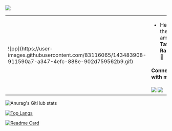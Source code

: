 <img src ="https://gpvc.arturio.dev/Sheikh-Tafsir">

<table>
  <tr>
    <td>![pp](https://user-images.githubusercontent.com/83116065/143483908-911590a7-a347-4efc-888e-902d759562b9.gif)</td>
    <td>
      <ul>
        <li>Hey there, I am <strong>Tafsir Rahman</strong>👋</li>
      </ul>
      <h4>Connect with me:</h4>
      <a href="rubaiyatrahman@iut-dhaka.edu"><img src="https://img.icons8.com/dusk/40/000000/new-post.png"/></a>
      <a href="https://Sheikh-Tafsir.github.io/"><img src="https://img.icons8.com/dusk/40/000000/internet--v1.png"/></a>
    </td>
  </tr>
</table>

![Anurag's GitHub stats](https://github-readme-stats.vercel.app/api?username=Sheikh-Tafsir&theme=radical&show_icons=true)

[![Top Langs](https://github-readme-stats.vercel.app/api/top-langs/?username=Sheikh-Tafsir&theme=radical)](https://github.com/anuraghazra/github-readme-stats)

[![Readme Card](https://github-readme-stats.vercel.app/api/pin/?username=Sheikh-Tafsir&repo=Sheikh-Tafsir&theme=radical)](https://github.com/anuraghazra/github-readme-stats)






